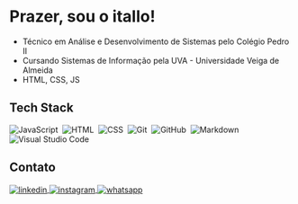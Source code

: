 <!-- <img align="right" height="590em" src=""/> -->

<h1 align="left"> Prazer, sou o itallo! </h1>

* Técnico em Análise e Desenvolvimento de Sistemas pelo Colégio Pedro II
* Cursando Sistemas de Informação pela UVA - Universidade Veiga de Almeida
* HTML, CSS, JS


## Tech Stack

![JavaScript](https://img.shields.io/badge/-JavaScript-05122A?style=flat&logo=javascript)&nbsp;
![HTML](https://img.shields.io/badge/-HTML-05122A?style=flat&logo=HTML5)&nbsp;
![CSS](https://img.shields.io/badge/-CSS-05122A?style=flat&logo=CSS3&logoColor=1572B6)&nbsp;
![Git](https://img.shields.io/badge/-Git-05122A?style=flat&logo=git)&nbsp;
![GitHub](https://img.shields.io/badge/-GitHub-05122A?style=flat&logo=github)&nbsp;
![Markdown](https://img.shields.io/badge/-Markdown-05122A?style=flat&logo=markdown)&nbsp;
![Visual Studio Code](https://img.shields.io/badge/-Visual%20Studio%20Code-05122A?style=flat&logo=visual-studio-code&logoColor=007ACC)&nbsp;

<!-- 
![PostgreSQL](https://img.shields.io/badge/-PostgreSQL-05122A?style=flat&logo=postgresql)&nbsp;
![SQLite](https://img.shields.io/badge/-SQLite-05122A?style=flat&logo=sqlite)&nbsp; 
![Node.js](https://img.shields.io/badge/-Node.js-05122A?style=flat&logo=node.js)&nbsp; 
![React](https://img.shields.io/badge/-React-05122A?style=flat&logo=react)&nbsp; 
-->


## Contato

<a href="https://linkedin.com" target="_blank">
  <img align="center" src="https://img.shields.io/badge/itallovidal-05122A?style=flat&logo=linkedin" alt="linkedin"/>
</a>
<a href="https://instagram.com/vidalitallo" target="_blank">
 <img align="center" src="https://img.shields.io/badge/-vidalitalo-05122A?style=flat&logo=instagram" alt="instagram"/>
</a>
<a href="" target="_blank">
 <img align="center" src="https://img.shields.io/badge/-itallo-05122A?style=flat&logo=whatsapp" alt="whatsapp"/>
</a>
</p>
